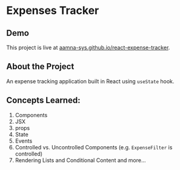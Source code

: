 # Expenses Tracker

## Demo

This project is live at [aamna-sys.github.io/react-expense-tracker](https://aamna-sys.github.io/react-expenses-tracker).

## About the Project

An expense tracking application built in React using `useState` hook.

## Concepts Learned:

1. Components
2. JSX
3. props
4. State
5. Events
6. Controlled vs. Uncontrolled Components (e.g. `ExpenseFilter` is controlled)
7. Rendering Lists and Conditional Content
   and more...
